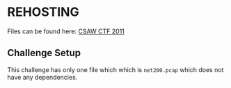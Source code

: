 # REHOSTING

Files can be found here: [CSAW CTF 2011](http://leetmore.ctf.su/wp-content/uploads/files/codegate2011/net200.pcap)

## Challenge Setup
This challenge has only one file which which is `net200.pcap` which does not have any dependencies.